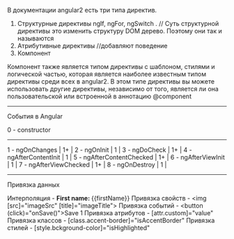 ﻿B документации angular2 есть три типа директив.
1. Структурные директивы ngIf, ngFor, ngSwitch . // Суть структурной директивы это изменить структуру  DOM дерево. Поэтому они так и называются
2. Атрибутивные директивы //добавляют поведение
3. Компонент

Компонент
также является типом директивы с шаблоном, стилями и логической частью,
которая является наиболее известным типом директивы среди всех в angular2.
В этом типе директивы вы можете использовать другие директивы,
независимо от того, является ли она пользовательской или встроенной в аннотацию @component

-------------------------------------------------------------------------------------------------------------------
События в Angular

0 - constructor
________________
1 - ngOnChanges | 1+ |
2 - ngOnInit	| 1  |
3 - ngDoCheck	| 1+ |
	4 - ngAfterContentInit		| 1  |
	5 - ngAfterContentChecked	| 1+ |
	6 - ngAfterViewInit			| 1  |
	7 - ngAfterViewChecked		| 1+ |
8 - ngOnDestroy	| 1  |

-------------------------------------------------------------------------------------------------------------------
Привязка данных

Интерполяция - <b>First name: </b> {{firstName}}
Привязка свойств - <img [src]="imageSrc" [title]="imageTitle">
Привязка событий - <button (click)="onSave()">Save 1</button>
Привязка атрибутов - [attr.custom]="value"
Привязка классов - [class.accent-border]="isAccentBorder"
Привязка стилей - [style.bckground-color]="isHighlighted"

